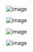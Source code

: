 ![image](https://github.com/yugandhar3/ihost-your-pet/assets/59175518/38ce574e-fcf8-45a5-baf9-011c153552b2)

![image](https://github.com/yugandhar3/ihost-your-pet/assets/59175518/1ecd3e8a-b164-47a2-8bbd-17ab1183bf7a)

![image](https://github.com/yugandhar3/ihost-your-pet/assets/59175518/0b905d68-e02c-4a0d-b211-2c5933bb5841)

![image](https://github.com/yugandhar3/ihost-your-pet/assets/59175518/6b904330-3ea3-46e2-a55b-f08ea8a21a21)


